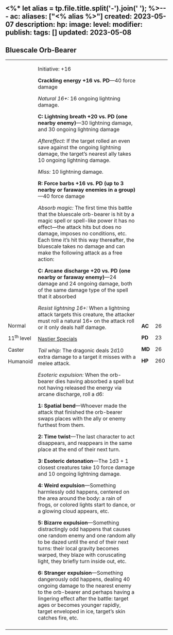 <%* let alias = tp.file.title.split('-').join(' '); %>---
ac: 
aliases: ["<% alias %>"]
created: 2023-05-07
description: 
hp: 
image: 
level: 
modifier: 
publish: 
tags: []
updated: 2023-05-08
---

## Bluescale Orb-Bearer

<table>
<colgroup>
<col style="width: 16%" />
<col style="width: 71%" />
<col style="width: 5%" />
<col style="width: 6%" />
</colgroup>
<tbody>
<tr class="odd">
<td><p>Normal</p>
<p>11<sup>th</sup> level</p>
<p>Caster</p>
<p>Humanoid</p></td>
<td><p>Initiative: +16</p>
<p><strong>Crackling energy +16 vs. PD</strong>—40 force damage</p>
<p><em>Natural 16+:</em> 16 ongoing lightning damage.</p>
<p><strong>C: Lightning breath +20 vs. PD (one nearby enemy)</strong>—30
lightning damage, and 30 ongoing lightning damage</p>
<p><em>Aftereffect:</em> If the target rolled an even save against the
ongoing lightning damage, the target’s nearest ally takes 10 ongoing
lightning damage.</p>
<p><em>Miss:</em> 10 lightning damage.</p>
<p><strong>R: Force barbs +16 vs. PD (up to 3 nearby or faraway enemies
in a group)</strong>—40 force damage</p>
<p><em>Absorb magic:</em> The first time this battle that the bluescale
orb-bearer is hit by a magic spell or spell-like power it has no
effect—the attack hits but does no damage, imposes no conditions, etc.
Each time it’s hit this way thereafter, the bluescale takes no damage
and can make the following attack as a free action:</p>
<p><strong>C: Arcane discharge +20 vs. PD (one nearby or faraway
enemy)</strong>—24 damage and 24 ongoing damage, both of the same damage
type of the spell that it absorbed</p>
<p><em>Resist lightning 16+:</em> When a lightning attack targets this
creature, the attacker must roll a natural 16+ on the attack roll or it
only deals half damage.</p>
<p><u>Nastier Specials</u></p>
<p><em>Tail whip:</em> The dragonic deals 2d10 extra damage to a target
it misses with a melee attack.</p>
<p><em>Esoteric expulsion:</em> When the orb-bearer dies having absorbed
a spell but not having released the energy via arcane discharge, roll a
d6:</p>
<p><strong>1: Spatial bend</strong>—Whoever made the attack that
finished the orb-bearer swaps places with the ally or enemy furthest
from them.</p>
<p><strong>2: Time twist</strong>—The last character to act disappears,
and reappears in the same place at the end of their next turn.</p>
<p><strong>3: Esoteric detonation</strong>—The 1d3 + 1 closest creatures
take 10 force damage and 10 ongoing lightning damage.</p>
<p><strong>4: Weird expulsion</strong>—Something harmlessly odd happens,
centered on the area around the body: a rain of frogs, or colored lights
start to dance, or a glowing cloud appears, etc.</p>
<p><strong>5: Bizarre expulsion</strong>—Something distractingly odd
happens that causes one random enemy and one random ally to be dazed
until the end of their next turns: their local gravity becomes warped,
they blaze with coruscating light, they briefly turn inside out,
etc.</p>
<p><strong>6: Stranger expulsion</strong>—Something dangerously odd
happens, dealing 40 ongoing damage to the nearest enemy to the
orb-bearer and perhaps having a lingering effect after the battle:
target ages or becomes younger rapidly, target enveloped in ice,
target’s skin catches fire, etc.</p></td>
<td><p><strong>AC</strong></p>
<p><strong>PD</strong></p>
<p><strong>MD</strong></p>
<p><strong>HP</strong></p></td>
<td><p>26</p>
<p>23</p>
<p>26</p>
<p>260</p></td>
</tr>
<tr class="even">
<td></td>
<td></td>
<td></td>
<td></td>
</tr>
</tbody>
</table>
